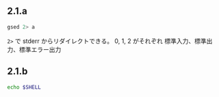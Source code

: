 ## 2.1.a

```bash
gsed 2> a
```

`2>` で stderr からリダイレクトできる。
0, 1, 2 がそれぞれ 標準入力、標準出力、標準エラー出力

## 2.1.b

```bash
echo $SHELL
```
